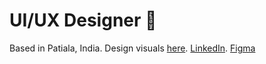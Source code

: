# UI/UX Designer 👋


Based in Patiala, India. 
Design visuals [here](https://www.behance.net/moodboard/214628745/Mix-Match).
[LinkedIn](https://www.linkedin.com/in/kashish-gaba). [Figma](https://www.figma.com/@kashish_gaba)

